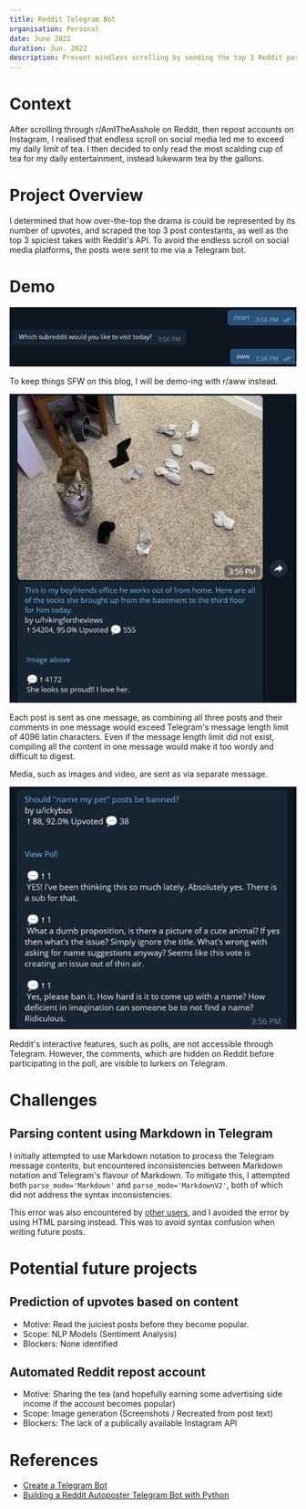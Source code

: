 ```yaml
---
title: Reddit Telegram Bot
organisation: Personal
date: June 2022
duration: Jun. 2022
description: Prevent mindless scrolling by sending the top 3 Reddit posts of a given subreddit to Telegram. 
---
```


# Context

After scrolling through r/AmITheAsshole on Reddit, then repost accounts on Instagram, I realised that endless scroll on social media led me to exceed my daily limit of tea. I then decided to only read the most scalding cup of tea for my daily entertainment, instead lukewarm tea by the gallons.

# Project Overview

I determined that how over-the-top the drama is could be represented by its number of upvotes, and scraped the top 3 post contestants, as well as the top 3 spiciest takes with Reddit's API. To avoid the endless scroll on social media platforms, the posts were sent to me via a Telegram bot. 

# Demo

![Initialising the bot on Telegram](/assets/images/works/RedditTelegramBot/init.png)

To keep things SFW on this blog, I will be demo-ing with r/aww instead. 

![A Reddit post with an image displayed on Telegram](/assets/images/works/RedditTelegramBot/image.png)

Each post is sent as one message, as combining all three posts and their comments in one message would exceed Telegram's message length limit of 4096 latin characters. Even if the message length limit did not exist, compiling all the content in one message would make it too wordy and difficult to digest.

Media, such as images and video, are sent as via separate message. 

![A Reddit post with a poll undisplayed in Telegram](/assets/images/works/RedditTelegramBot/poll.png)

Reddit's interactive features, such as polls, are not accessible through Telegram. However, the comments, which are hidden on Reddit before participating in the poll, are visible to lurkers on Telegram.

# Challenges 

## Parsing content using Markdown in Telegram

I initially attempted to use Markdown notation to process the Telegram message contents, but encountered inconsistencies between Markdown notation and Telegram's flavour of Markdown. To mitigate this, I attempted both <code>parse_mode='Markdown'</code> and <code>parse_mode='MarkdownV2'</code>, both of which did not address the syntax inconsistencies. 

This error was also encountered by [other users](https://stackoverflow.com/questions/62230148/python-telegram-bot-markdown), and I avoided the error by using HTML parsing instead. This was to avoid syntax confusion when writing future posts. 

# Potential future projects

## Prediction of upvotes based on content 
- Motive: Read the juiciest posts before they become popular. 
- Scope: NLP Models (Sentiment Analysis)
- Blockers: None identified

## Automated Reddit repost account 
- Motive: Sharing the tea (and hopefully earning some advertising side income if the account becomes popular)
- Scope: Image generation (Screenshots / Recreated from post text)
- Blockers: The lack of a publically available Instagram API

# References
- [Create a Telegram Bot](https://sendpulse.com/knowledge-base/chatbot/create-telegram-chatbot)
- [Building a Reddit Autoposter Telegram Bot with Python](https://www.section.io/engineering-education/telegram-bot-python/)
